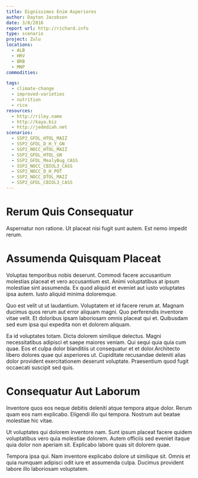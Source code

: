 ```yaml
---
title: Dignissimos Enim Asperiores
author: Dayton Jacobson
date: 3/8/2016
report url: http://richard.info
type: scenario
project: Zulu
locations:
  - ALB
  - HRV
  - BRB
  - MNP
commodities:

tags:
  - climate-change
  - improved-varieties
  - nutrition
  - rice
resources:
  - http://riley.name
  - http://kaya.biz
  - http://jedediah.net
scenarios:
  - SSP2_GFDL_HTOL_MAIZ
  - SSP2_GFDL_D_H_Y_GN
  - SSP2_NOCC_HTOL_MAIZ
  - SSP2_GFDL_HTOL_GN
  - SSP2_GFDL_MealyBug_CASS
  - SSP2_NOCC_CBIOL3_CASS
  - SSP2_NOCC_D_H_POT
  - SSP2_NOCC_DTOL_MAIZ
  - SSP2_GFDL_CBIOL3_CASS
---
```

# Rerum Quis Consequatur
Aspernatur non ratione. Ut placeat nisi fugit sunt autem. Est nemo impedit rerum.

# Assumenda Quisquam Placeat
Voluptas temporibus nobis deserunt. Commodi facere accusantium molestias placeat et vero accusantium est. Animi voluptatibus at ipsum molestiae sint assumenda. Ex quod aliquid et eveniet aut iusto voluptates ipsa autem. Iusto aliquid minima doloremque.
 Quo est velit ut ut laudantium. Voluptatem et id facere rerum at. Magnam ducimus quos rerum aut error aliquam magni. Quo perferendis inventore vitae velit. Et doloribus ipsam laboriosam omnis placeat qui et. Quibusdam sed eum ipsa qui expedita non et dolorem aliquam.
 Ea id voluptates totam. Dicta dolorem similique delectus. Magni necessitatibus adipisci et saepe maiores veniam. Qui sequi quia quia cum quae. Eos et culpa dolor blanditiis ut consequatur et et dolor.Architecto libero dolores quae qui asperiores ut. Cupiditate recusandae deleniti alias dolor provident exercitationem deserunt voluptate. Praesentium quod fugit occaecati suscipit sed quis.

# Consequatur Aut Laborum
Inventore quos eos neque debitis deleniti atque tempora atque dolor. Rerum quam eos nam explicabo. Eligendi illo qui tempora. Nostrum aut beatae molestiae hic vitae.
 Ut voluptates qui dolorem inventore nam. Sunt ipsum placeat facere quidem voluptatibus vero quia molestiae dolorem. Autem officiis sed eveniet itaque quia dolor non aperiam sit. Explicabo labore quas sit dolorem quae.
 Tempora ipsa qui. Nam inventore explicabo dolore ut similique sit. Omnis et quia numquam adipisci odit iure et assumenda culpa. Ducimus provident labore illo laboriosam voluptatem.
